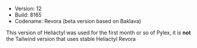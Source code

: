 - Version: 12
- Build: 8165
- Codename: Revora (beta version based on Baklava)

This version of Heliactyl was used for the first month or so of Pylex, it is **not** the Tailwind version that uses stable Heliactyl Revora
